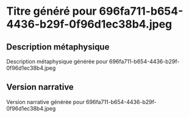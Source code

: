 # Titre généré pour 696fa711-b654-4436-b29f-0f96d1ec38b4.jpeg

## Description métaphysique
Description métaphysique générée pour 696fa711-b654-4436-b29f-0f96d1ec38b4.jpeg

## Version narrative
Version narrative générée pour 696fa711-b654-4436-b29f-0f96d1ec38b4.jpeg
